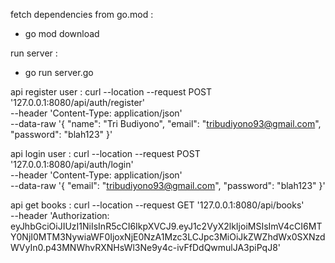 fetch dependencies from go.mod :
- go mod download

run server :
- go run server.go

api register user :
curl --location --request POST '127.0.0.1:8080/api/auth/register' \
--header 'Content-Type: application/json' \
--data-raw '{
"name": "Tri Budiyono",
"email": "tribudiyono93@gmail.com",
"password": "blah123"
}'

api login user :
curl --location --request POST '127.0.0.1:8080/api/auth/login' \
--header 'Content-Type: application/json' \
--data-raw '{
"email": "tribudiyono93@gmail.com",
"password": "blah123"
}'

api get books :
curl --location --request GET '127.0.0.1:8080/api/books' \
--header 'Authorization: eyJhbGciOiJIUzI1NiIsInR5cCI6IkpXVCJ9.eyJ1c2VyX2lkIjoiMSIsImV4cCI6MTY0NjI0MTM3NywiaWF0IjoxNjE0NzA1Mzc3LCJpc3MiOiJkZWZhdWx0SXNzdWVyIn0.p43MNWhvRXNHsWl3Ne9y4c-ivFfDdQwmulJA3piPqJ8'